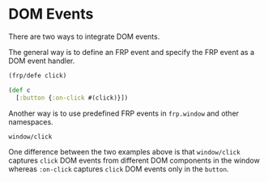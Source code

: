 # DOM Events
There are two ways to integrate DOM events.

The general way is to define an FRP event and specify the FRP event as a DOM event handler.

```clojure
(frp/defe click)

(def c
  [:button {:on-click #(click)}])
```

Another way is to use predefined FRP events in `frp.window` and other namespaces.

```clojure
window/click
```

One difference between the two examples above is that `window/click` captures `click` DOM events from different DOM components in the window whereas `:on-click` captures `click` DOM events only in the `button`.